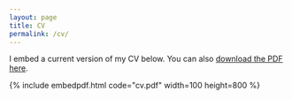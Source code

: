 ```yaml
---
layout: page
title: CV
permalink: /cv/
---
```


I embed a current version of my CV below. You can also [download the PDF here](cv.pdf).

{% include embedpdf.html code="cv.pdf" width=100 height=800 %}


